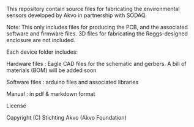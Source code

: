 This repository contain source files for fabricating the environmental sensors developed by Akvo in partnership with SODAQ. 

Note: This only includes files for producing the PCB, and the associated software and firmware files. 3D files for fabricating the Reggs-designed enclosure are not included.

Each device folder includes:

Hardware files : Eagle CAD files for the schematic and gerbers. A bill of materials (BOM) will be added soon

Software files : arduino files and associated libraries

Manual : in pdf & markdown format

License

Copyright (C) Stichting Akvo (Akvo Foundation)

